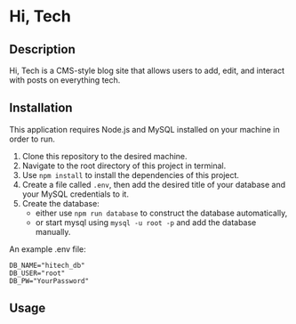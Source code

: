 # Hi, Tech

## Description

Hi, Tech is a CMS-style blog site that allows users to add, edit, and interact with posts on everything tech.


## Installation

This application requires Node.js and MySQL installed on your machine in order to run.

1. Clone this repository to the desired machine.
2. Navigate to the root directory of this project in terminal.
3. Use ``` npm install ``` to install the dependencies of this project.
4. Create a file called ``` .env ```, then add the desired title of your database and your MySQL credentials to it.
5. Create the database:
    - either use ``` npm run database ``` to construct the database automatically,
    - or start mysql using ``` mysql -u root -p ``` and add the database manually.

An example .env file:
```
DB_NAME="hitech_db"
DB_USER="root"
DB_PW="YourPassword"
```

## Usage

